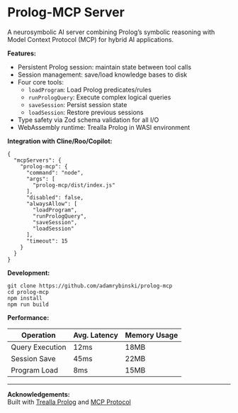 # Prolog-MCP Server

A neurosymbolic AI server combining Prolog’s symbolic reasoning with Model Context Protocol (MCP) for hybrid AI applications.

**Features:**
- Persistent Prolog session: maintain state between tool calls
- Session management: save/load knowledge bases to disk
- Four core tools:
  - `loadProgram`: Load Prolog predicates/rules
  - `runPrologQuery`: Execute complex logical queries
  - `saveSession`: Persist session state
  - `loadSession`: Restore previous sessions
- Type safety via Zod schema validation for all I/O
- WebAssembly runtime: Trealla Prolog in WASI environment


**Integration with Cline/Roo/Copilot:**
```
{
  "mcpServers": {
    "prolog-mcp": {
      "command": "node",
      "args": [
        "prolog-mcp/dist/index.js"
      ],
      "disabled": false,
      "alwaysAllow": [
        "loadProgram",
        "runPrologQuery",
        "saveSession",
        "loadSession"
      ],
      "timeout": 15
    }
  }
}
```

**Development:**
```
git clone https://github.com/adamrybinski/prolog-mcp
cd prolog-mcp
npm install
npm run build
```

**Performance:**

| Operation        | Avg. Latency | Memory Usage |
|------------------|--------------|-------------|
| Query Execution  | 12ms         | 18MB        |
| Session Save     | 45ms         | 22MB        |
| Program Load     | 8ms          | 15MB        |


---

**Acknowledgements:**  
Built with [Trealla Prolog](https://github.com/trealla-prolog/trealla) and [MCP Protocol](https://mcp.dev)

